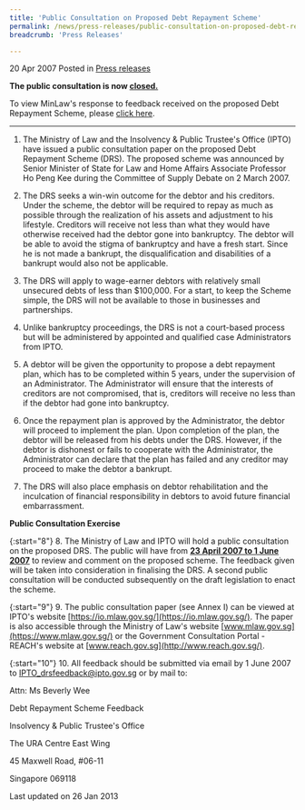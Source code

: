```yaml
---
title: 'Public Consultation on Proposed Debt Repayment Scheme'
permalink: /news/press-releases/public-consultation-on-proposed-debt-repayment-scheme
breadcrumb: 'Press Releases'

---
```



20 Apr 2007 Posted in [Press releases](/news/press-releases)

**The public consultation is now <u>closed.</u>**

To view MinLaw's response to feedback received on the proposed Debt Repayment Scheme, please [click here](/news/press-releases/response-to-feedback-received-from-public-consultation-on-proposed-debt-repayment-scheme).

---
1. The Ministry of Law and the Insolvency & Public Trustee's Office (IPTO) have issued a public consultation paper on the proposed Debt Repayment Scheme (DRS). The proposed scheme was announced by Senior Minister of State for Law and Home Affairs Associate Professor Ho Peng Kee during the Committee of Supply Debate on 2 March 2007. 

2. The DRS seeks a win-win outcome for the debtor and his creditors. Under the scheme, the debtor will be required to repay as much as possible through the realization of his assets and adjustment to his lifestyle. Creditors will receive not less than what they would have otherwise received had the debtor gone into bankruptcy. The debtor will be able to avoid the stigma of bankruptcy and have a fresh start. Since he is not made a bankrupt, the disqualification and disabilities of a bankrupt would also not be applicable.

3. The DRS will apply to wage-earner debtors with relatively small unsecured debts of less than $100,000. For a start, to keep the Scheme simple, the DRS will not be available to those in businesses and partnerships.

4. Unlike bankruptcy proceedings, the DRS is not a court-based process but will be administered by appointed and qualified case Administrators from IPTO.

5. A debtor will be given the opportunity to propose a debt repayment plan, which has to be completed within 5 years, under the supervision of an Administrator. The Administrator will ensure that the interests of creditors are not compromised, that is, creditors will receive no less than if the debtor had gone into bankruptcy.

6. Once the repayment plan is approved by the Administrator, the debtor will proceed to implement the plan. Upon completion of the plan, the debtor will be released from his debts under the DRS. However, if the debtor is dishonest or fails to cooperate with the Administrator, the Administrator can declare that the plan has failed and any creditor may proceed to make the debtor a bankrupt.

7. The DRS will also place emphasis on debtor rehabilitation and the inculcation of financial responsibility in debtors to avoid future financial embarrassment.

**Public Consultation Exercise**

{:start="8"}
8. The Ministry of Law and IPTO will hold a public consultation on the proposed DRS. The public will have from **<u>23 April 2007 to 1 June 2007</u>** to review and comment on the proposed scheme. The feedback given will be taken into consideration in finalising the DRS. A second public consultation will be conducted subsequently on the draft legislation to enact the scheme.

{:start="9"}
9. The public consultation paper (see Annex I) can be viewed at IPTO's website [https://io.mlaw.gov.sg/](https://io.mlaw.gov.sg/). The paper is also accessible through the Ministry of Law's website [www.mlaw.gov.sg](https://www.mlaw.gov.sg/) or the Government Consultation Portal - REACH's website at [www.reach.gov.sg](http://www.reach.gov.sg/).

{:start="10"}
10. All feedback should be submitted via email by 1 June 2007 to IPTO_drsfeedback@ipto.gov.sg or by mail to:


<p class="address-centered">Attn: Ms Beverly Wee</p>
<p class="address-centered">Debt Repayment Scheme Feedback</p>
<p class="address-centered">Insolvency & Public Trustee's Office</p>
<p class="address-centered">The URA Centre East Wing</p>
<p class="address-centered">45 Maxwell Road, #06-11</p>
<p class="address-centered">Singapore 069118</p>

<p class="right-side-updated">Last updated on 26 Jan 2013</p>


